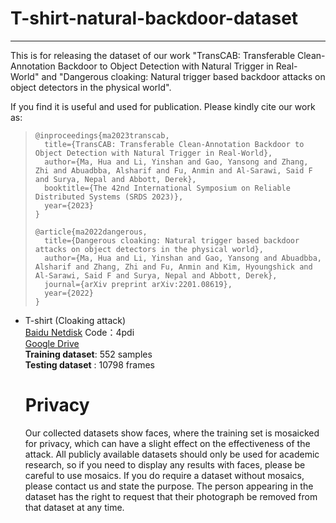 # T-shirt-natural-backdoor-dataset
------
This is for releasing the dataset of our work "TransCAB: Transferable Clean-Annotation Backdoor to Object Detection with Natural Trigger in Real-World" and "Dangerous cloaking: Natural trigger based backdoor attacks on object detectors in the physical world".

If you find it is useful and used for publication. Please kindly cite our work as:
> ```
> @inproceedings{ma2023transcab,
>   title={TransCAB: Transferable Clean-Annotation Backdoor to Object Detection with Natural Trigger in Real-World},
>   author={Ma, Hua and Li, Yinshan and Gao, Yansong and Zhang, Zhi and Abuadbba, Alsharif and Fu, Anmin and Al-Sarawi, Said F and Surya, Nepal and Abbott, Derek},
>   booktitle={The 42nd International Symposium on Reliable Distributed Systems (SRDS 2023)},
>   year={2023}
> }
> 
> @article{ma2022dangerous,
>   title={Dangerous cloaking: Natural trigger based backdoor attacks on object detectors in the physical world},
>   author={Ma, Hua and Li, Yinshan and Gao, Yansong and Abuadbba, Alsharif and Zhang, Zhi and Fu, Anmin and Kim, Hyoungshick and Al-Sarawi, Said F and Surya, Nepal and Abbott, Derek},
>   journal={arXiv preprint arXiv:2201.08619},
>   year={2022}
> }
> ```


- T-shirt (Cloaking attack) <br>
  [Baidu Netdisk](https://pan.baidu.com/s/1Ndb5WD3eoph0WJvbb-axTw)  Code：4pdi <br>
  [Google Drive](https://drive.google.com/file/d/1oQm2JcUe3SP4xJT8maNx-Spe13Xciegw/view?usp=sharing) <br>
  **Training dataset**: 552 samples<br>
  **Testing dataset** : 10798 frames <br>

  # Privacy
   Our collected datasets show faces, where the training set is mosaicked for privacy, which can have a slight effect on the effectiveness of the attack. All publicly available datasets should only be used for academic research, so if you need to display any results with faces, please be careful to use mosaics. If you do require a dataset without mosaics, please contact us and state the purpose. The person appearing in the dataset has the right to request that their photograph be removed from that dataset at any time.
